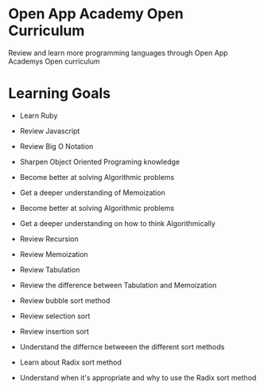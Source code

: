 # Open App Academy Open Curriculum
Review and learn more programming languages through 
Open App Academys Open curriculum

# Learning Goals
* Learn Ruby
* Review Javascript

* Review Big O Notation
* Sharpen Object Oriented Programing knowledge
* Become better at solving Algorithmic problems
* Get a deeper understanding of Memoization

* Become better at solving Algorithmic problems
* Get a deeper understanding on how to think Algorithmically 
* Review Recursion
* Review Memoization
* Review Tabulation
* Review the difference between Tabulation and Memoization
* Review bubble sort method
* Review selection sort 
* Review insertion sort
* Understand the differnce betweeen the different sort methods
* Learn about Radix sort method
* Understand when it's appropriate and why to use the Radix sort method


